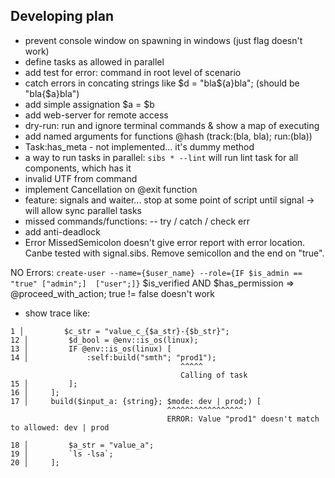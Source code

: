 ## Developing plan
- prevent console window on spawning in windows (just flag doesn't work)
- define tasks as allowed in parallel
- add test for error: command in root level of scenario
- catch errors in concating strings like $d = "bla${a}bla"; (should be "bla{$a}bla")
- add simple assignation $a = $b
- add web-server for remote access
- dry-run: run and ignore terminal commands & show a map of executing
- add named arguments for functions @hash (track:(bla, bla); run:(bla))
- Task:has_meta - not implemented... it's dummy method
- a way to run tasks in parallel: `sibs * --lint` will run lint task for all components, which has it
- invalid UTF from command
- implement Cancellation on @exit function
- feature: signals and waiter... stop at some point of script until signal -> will allow sync parallel tasks
- missed commands/functions:
-- try / catch / check err
- add anti-deadlock
- Error MissedSemicolon doesn't give error report with error location. Canbe tested with signal.sibs. Remove 
semicollon and the end on "true".

NO Errors:
`create-user --name={$user_name} --role={IF $is_admin == "true" ["admin";]  ["user";]}`
$is_verified AND $has_permission => @proceed_with_action;
true != false doesn't work

- show trace like:
```
1 │         $c_str = "value_c_{$a_str}-{$b_str}";
12 │         $d_bool = @env::is_os(linux);
13 │         IF @env::is_os(linux) [
14 │             :self:build("smth"; "prod1");
                                      ^^^^^
                                      Calling of task
15 │         ];
16 │     ];
17 │     build($input_a: {string}; $mode: dev | prod;) [
                                   ^^^^^^^^^^^^^^^^^
                                   ERROR: Value "prod1" doesn't match to allowed: dev | prod

18 │         $a_str = "value_a";
19 │         `ls -lsa`;
20 │     ];
```